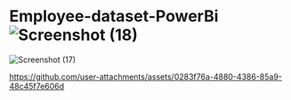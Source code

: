 # Employee-dataset-PowerBi![Screenshot (18)](https://github.com/user-attachments/assets/3d0c08c9-de1f-41bd-a2aa-2bcf90899dd6)
![Screenshot (17)](https://github.com/user-attachments/assets/e31226e9-241b-4898-ac3d-33dac1fef229)


https://github.com/user-attachments/assets/0283f76a-4880-4386-85a9-48c45f7e606d

